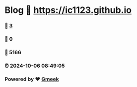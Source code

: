 # Blog :link: https://ic1123.github.io 
### :page_facing_up: [3](https://ic1123.github.io/tag.html) 
### :speech_balloon: 0 
### :hibiscus: 5166 
### :alarm_clock: 2024-10-06 08:49:05 
### Powered by :heart: [Gmeek](https://github.com/Meekdai/Gmeek)
